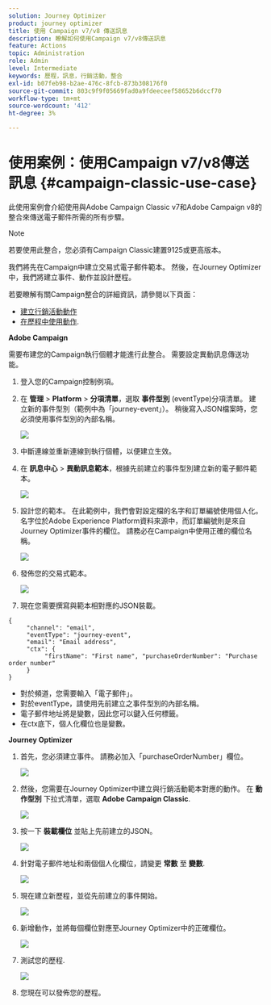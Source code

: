 ```yaml
---
solution: Journey Optimizer
product: journey optimizer
title: 使用 Campaign v7/v8 傳送訊息
description: 瞭解如何使用Campaign v7/v8傳送訊息
feature: Actions
topic: Administration
role: Admin
level: Intermediate
keywords: 歷程，訊息，行銷活動，整合
exl-id: b07feb98-b2ae-476c-8fcb-873b308176f0
source-git-commit: 803c9f9f05669fad0a9fdeeceef58652b6dccf70
workflow-type: tm+mt
source-wordcount: '412'
ht-degree: 3%

---
```


# 使用案例：使用Campaign v7/v8傳送訊息 {#campaign-classic-use-case}

此使用案例會介紹使用與Adobe Campaign Classic v7和Adobe Campaign v8的整合來傳送電子郵件所需的所有步驟。

>[!NOTE]
>
>若要使用此整合，您必須有Campaign Classic建置9125或更高版本。

我們將先在Campaign中建立交易式電子郵件範本。 然後，在Journey Optimizer中，我們將建立事件、動作並設計歷程。

若要瞭解有關Campaign整合的詳細資訊，請參閱以下頁面：

* [建立行銷活動動作](../action/acc-action.md)
* [在歷程中使用動作](../building-journeys/using-adobe-campaign-classic.md).

**Adobe Campaign**

需要布建您的Campaign執行個體才能進行此整合。 需要設定異動訊息傳送功能。

1. 登入您的Campaign控制例項。

1. 在 **管理** > **Platform** > **分項清單**，選取 **事件型別** (eventType)分項清單。 建立新的事件型別（範例中為「journey-event」）。 稍後寫入JSON檔案時，您必須使用事件型別的內部名稱。

   ![](assets/accintegration-uc-1.png)

1. 中斷連線並重新連線到執行個體，以便建立生效。

1. 在 **訊息中心** > **異動訊息範本**，根據先前建立的事件型別建立新的電子郵件範本。

   ![](assets/accintegration-uc-2.png)

1. 設計您的範本。 在此範例中，我們會對設定檔的名字和訂單編號使用個人化。 名字位於Adobe Experience Platform資料來源中，而訂單編號則是來自Journey Optimizer事件的欄位。 請務必在Campaign中使用正確的欄位名稱。

   ![](assets/accintegration-uc-3.png)

1. 發佈您的交易式範本。

   ![](assets/accintegration-uc-4.png)

1. 現在您需要撰寫與範本相對應的JSON裝載。

```
{
     "channel": "email",
     "eventType": "journey-event",
     "email": "Email address",
     "ctx": {
          "firstName": "First name", "purchaseOrderNumber": "Purchase order number"
     }
}
```

* 對於頻道，您需要輸入「電子郵件」。
* 對於eventType，請使用先前建立之事件型別的內部名稱。
* 電子郵件地址將是變數，因此您可以鍵入任何標籤。
* 在ctx底下，個人化欄位也是變數。

**Journey Optimizer**

1. 首先，您必須建立事件。 請務必加入「purchaseOrderNumber」欄位。

   ![](assets/accintegration-uc-5.png)

1. 然後，您需要在Journey Optimizer中建立與行銷活動範本對應的動作。 在 **動作型別** 下拉式清單，選取 **Adobe Campaign Classic**.

   ![](assets/accintegration-uc-6.png)

1. 按一下 **裝載欄位** 並貼上先前建立的JSON。

   ![](assets/accintegration-uc-7.png)

1. 針對電子郵件地址和兩個個人化欄位，請變更 **常數** 至 **變數**.

   ![](assets/accintegration-uc-8.png)

1. 現在建立新歷程，並從先前建立的事件開始。

   ![](assets/accintegration-uc-9.png)

1. 新增動作，並將每個欄位對應至Journey Optimizer中的正確欄位。

   ![](assets/accintegration-uc-10.png)

1. 測試您的歷程.

   ![](assets/accintegration-uc-11.png)

1. 您現在可以發佈您的歷程。
